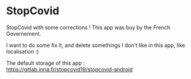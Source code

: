 # StopCovid
StopCovid with some corrections ! This app was buy by the French Governement. 

I want to do some fix it, and delete somethings I don't like in this app, like localisation :)

The default storage of this app : https://gitlab.inria.fr/stopcovid19/stopcovid-android
